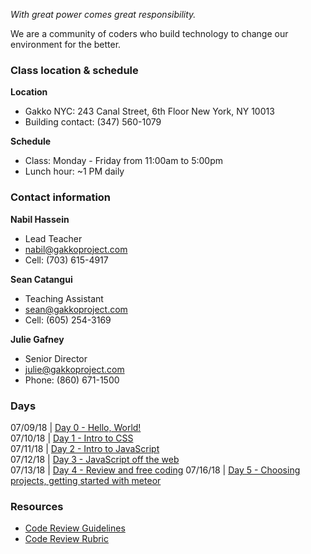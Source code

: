 
*With great power comes great responsibility.*

We are a community of coders who build technology to change our environment for the better.

### Class location & schedule

**Location** 

* Gakko NYC: 243 Canal Street, 6th Floor New York, NY 10013
* Building contact: (347) 560-1079

**Schedule**

* Class: Monday - Friday from 11:00am to 5:00pm
* Lunch hour: ~1 PM daily

### Contact information

**Nabil Hassein**

* Lead Teacher 
* nabil@gakkoproject.com 
* Cell: (703) 615-4917

**Sean Catangui**

* Teaching Assistant 
* sean@gakkoproject.com 
* Cell: (605) 254-3169

**Julie Gafney**

* Senior Director
* julie@gakkoproject.com
* Phone: (860) 671-1500

### Days

07/09/18 | [Day 0 - Hello, World!](http://github.com/code-forward/day-0)  
07/10/18 | [Day 1 - Intro to CSS](http://github.com/code-forward/day-1)  
07/11/18 | [Day 2 - Intro to JavaScript](http://github.com/code-forward/day-2)  
07/12/18 | [Day 3 - JavaScript off the web](http://github.com/code-forward/day-3)  
07/13/18 | [Day 4 - Review and free coding](http://github.com/code-forward/day-4)
07/16/18 | [Day 5 - Choosing projects, getting started with meteor](http://github.com/code-forward/day-5)  
### Resources

* [Code Review Guidelines](code-review-guidelines.md)
* [Code Review Rubric](code-review-rubric.md)
